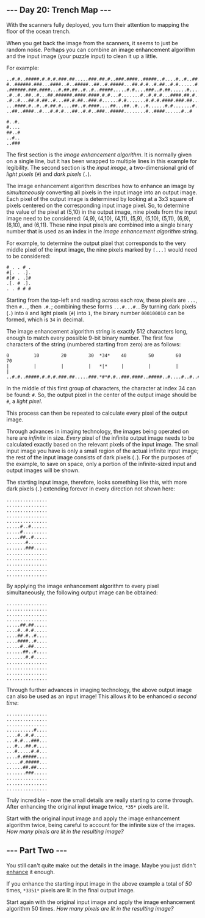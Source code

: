 --- Day 20: Trench Map ---
--------------------------

With the scanners fully deployed, you turn their attention to mapping the floor of the ocean trench.


When you get back the image from the scanners, it seems to just be random noise. Perhaps you can combine an image enhancement algorithm and the input image (your puzzle input) to clean it up a little.


For example:



```
..#.#..#####.#.#.#.###.##.....###.##.#..###.####..#####..#....#..#..##..##
#..######.###...####..#..#####..##..#.#####...##.#.#..#.##..#.#......#.###
.######.###.####...#.##.##..#..#..#####.....#.#....###..#.##......#.....#.
.#..#..##..#...##.######.####.####.#.#...#.......#..#.#.#...####.##.#.....
.#..#...##.#.##..#...##.#.##..###.#......#.#.......#.#.#.####.###.##...#..
...####.#..#..#.##.#....##..#.####....##...##..#...#......#.#.......#.....
..##..####..#...#.#.#...##..#.#..###..#####........#..####......#..#

#..#.
#....
##..#
..#..
..###

```

The first section is the *image enhancement algorithm*. It is normally given on a single line, but it has been wrapped to multiple lines in this example for legibility. The second section is the *input image*, a two-dimensional grid of *light pixels* (`#`) and *dark pixels* (`.`).


The image enhancement algorithm describes how to enhance an image by *simultaneously* converting all pixels in the input image into an output image. Each pixel of the output image is determined by looking at a 3x3 square of pixels centered on the corresponding input image pixel. So, to determine the value of the pixel at (5,10) in the output image, nine pixels from the input image need to be considered: (4,9), (4,10), (4,11), (5,9), (5,10), (5,11), (6,9), (6,10), and (6,11). These nine input pixels are combined into a single binary number that is used as an index in the *image enhancement algorithm* string.


For example, to determine the output pixel that corresponds to the very middle pixel of the input image, the nine pixels marked by `[...]` would need to be considered:



```
# . . # .
#[. . .].
#[# . .]#
.[. # .].
. . # # #

```

Starting from the top-left and reading across each row, these pixels are `...`, then `#..`, then `.#.`; combining these forms `...#...#.`. By turning dark pixels (`.`) into `0` and light pixels (`#`) into `1`, the binary number `000100010` can be formed, which is `34` in decimal.


The image enhancement algorithm string is exactly 512 characters long, enough to match every possible 9-bit binary number. The first few characters of the string (numbered starting from zero) are as follows:



```
0         10        20        30  *34*    40        50        60        70
|         |         |         |   *|*     |         |         |         |
..#.#..#####.#.#.#.###.##.....###.*#*#.#..###.####..#####..#....#..#..##..##

```

In the middle of this first group of characters, the character at index 34 can be found: `#`. So, the output pixel in the center of the output image should be `#`, a *light pixel*.


This process can then be repeated to calculate every pixel of the output image.


Through advances in imaging technology, the images being operated on here are *infinite* in size. *Every* pixel of the infinite output image needs to be calculated exactly based on the relevant pixels of the input image. The small input image you have is only a small region of the actual infinite input image; the rest of the input image consists of dark pixels (`.`). For the purposes of the example, to save on space, only a portion of the infinite-sized input and output images will be shown.


The starting input image, therefore, looks something like this, with more dark pixels (`.`) extending forever in every direction not shown here:



```
...............
...............
...............
...............
...............
.....#..#......
.....#.........
.....##..#.....
.......#.......
.......###.....
...............
...............
...............
...............
...............

```

By applying the image enhancement algorithm to every pixel simultaneously, the following output image can be obtained:



```
...............
...............
...............
...............
.....##.##.....
....#..#.#.....
....##.#..#....
....####..#....
.....#..##.....
......##..#....
.......#.#.....
...............
...............
...............
...............

```

Through further advances in imaging technology, the above output image can also be used as an input image! This allows it to be enhanced *a second time*:



```
...............
...............
...............
..........#....
....#..#.#.....
...#.#...###...
...#...##.#....
...#.....#.#...
....#.#####....
.....#.#####...
......##.##....
.......###.....
...............
...............
...............

```

Truly incredible - now the small details are really starting to come through. After enhancing the original input image twice, `*35*` pixels are lit.


Start with the original input image and apply the image enhancement algorithm twice, being careful to account for the infinite size of the images. *How many pixels are lit in the resulting image?*


--- Part Two ---
----------------

You still can't quite make out the details in the image. Maybe you just didn't [enhance](https://en.wikipedia.org/wiki/Kernel_(image_processing)) it enough.


If you enhance the starting input image in the above example a total of *50* times, `*3351*` pixels are lit in the final output image.


Start again with the original input image and apply the image enhancement algorithm 50 times. *How many pixels are lit in the resulting image?*


